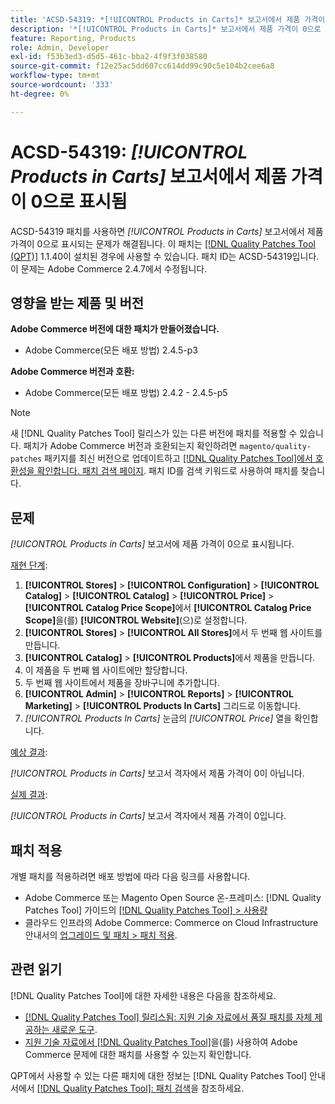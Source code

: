 ```yaml
---
title: 'ACSD-54319: *[!UICONTROL Products in Carts]* 보고서에서 제품 가격이 0으로 표시됨'
description: '*[!UICONTROL Products in Carts]* 보고서에서 제품 가격이 0으로 표시되는 Adobe Commerce 문제를 해결하려면 ACSD-54319 패치를 적용합니다'
feature: Reporting, Products
role: Admin, Developer
exl-id: f53b3ed3-d5d5-461c-bba2-4f9f3f038580
source-git-commit: f12e25ac5dd607cc614dd99c90c5e104b2cee6a8
workflow-type: tm+mt
source-wordcount: '333'
ht-degree: 0%

---
```


# ACSD-54319: *[!UICONTROL Products in Carts]* 보고서에서 제품 가격이 0으로 표시됨

ACSD-54319 패치를 사용하면 *[!UICONTROL Products in Carts]* 보고서에서 제품 가격이 0으로 표시되는 문제가 해결됩니다. 이 패치는 [[!DNL Quality Patches Tool (QPT)]](/help/announcements/adobe-commerce-announcements/magento-quality-patches-released-new-tool-to-self-serve-quality-patches.md) 1.1.40이 설치된 경우에 사용할 수 있습니다. 패치 ID는 ACSD-54319입니다. 이 문제는 Adobe Commerce 2.4.7에서 수정됩니다.

## 영향을 받는 제품 및 버전

**Adobe Commerce 버전에 대한 패치가 만들어졌습니다.**

* Adobe Commerce(모든 배포 방법) 2.4.5-p3

**Adobe Commerce 버전과 호환:**

* Adobe Commerce(모든 배포 방법) 2.4.2 - 2.4.5-p5

>[!NOTE]
>
>새 [!DNL Quality Patches Tool] 릴리스가 있는 다른 버전에 패치를 적용할 수 있습니다. 패치가 Adobe Commerce 버전과 호환되는지 확인하려면 `magento/quality-patches` 패키지를 최신 버전으로 업데이트하고 [[!DNL Quality Patches Tool]에서 호환성을 확인합니다. 패치 검색 페이지](https://experienceleague.adobe.com/tools/commerce-quality-patches/index.html). 패치 ID를 검색 키워드로 사용하여 패치를 찾습니다.

## 문제

*[!UICONTROL Products in Carts]* 보고서에 제품 가격이 0으로 표시됩니다.

<u>재현 단계</u>:

1. **[!UICONTROL Stores]** > **[!UICONTROL Configuration]** > **[!UICONTROL Catalog]** > **[!UICONTROL Catalog]** > **[!UICONTROL Price]** > **[!UICONTROL Catalog Price Scope]**&#x200B;에서 **[!UICONTROL Catalog Price Scope]**&#x200B;을(를) **[!UICONTROL Website]**(으)로 설정합니다.
1. **[!UICONTROL Stores]** > **[!UICONTROL All Stores]**&#x200B;에서 두 번째 웹 사이트를 만듭니다.
1. **[!UICONTROL Catalog]** > **[!UICONTROL Products]**&#x200B;에서 제품을 만듭니다.
1. 이 제품을 두 번째 웹 사이트에만 할당합니다.
1. 두 번째 웹 사이트에서 제품을 장바구니에 추가합니다.
1. **[!UICONTROL Admin]** > **[!UICONTROL Reports]** > **[!UICONTROL Marketing]** > **[!UICONTROL Products In Carts]** 그리드로 이동합니다.
1. *[!UICONTROL Products In Carts]* 눈금의 *[!UICONTROL Price]* 열을 확인합니다.

<u>예상 결과</u>:

*[!UICONTROL Products in Carts]* 보고서 격자에서 제품 가격이 0이 아닙니다.

<u>실제 결과</u>:

*[!UICONTROL Products in Carts]* 보고서 격자에서 제품 가격이 0입니다.

## 패치 적용

개별 패치를 적용하려면 배포 방법에 따라 다음 링크를 사용합니다.

* Adobe Commerce 또는 Magento Open Source 온-프레미스: [!DNL Quality Patches Tool] 가이드의 [[!DNL Quality Patches Tool] > 사용량](https://experienceleague.adobe.com/docs/commerce-operations/tools/quality-patches-tool/usage.html)
* 클라우드 인프라의 Adobe Commerce: Commerce on Cloud Infrastructure 안내서의 [업그레이드 및 패치 > 패치 적용](https://experienceleague.adobe.com/docs/commerce-cloud-service/user-guide/develop/upgrade/apply-patches.html).

## 관련 읽기

[!DNL Quality Patches Tool]에 대한 자세한 내용은 다음을 참조하세요.

* [[!DNL Quality Patches Tool] 릴리스됨: 지원 기술 자료에서 품질 패치를 자체 제공하는 새로운 도구](/help/announcements/adobe-commerce-announcements/magento-quality-patches-released-new-tool-to-self-serve-quality-patches.md).
* [지원 기술 자료에서  [!DNL Quality Patches Tool]](/help/support-tools/patches-available-in-qpt-tool/check-patch-for-magento-issue-with-magento-quality-patches.md)을(를) 사용하여 Adobe Commerce 문제에 대한 패치를 사용할 수 있는지 확인합니다.

QPT에서 사용할 수 있는 다른 패치에 대한 정보는 [!DNL Quality Patches Tool] 안내서에서 [[!DNL Quality Patches Tool]: 패치 검색](https://experienceleague.adobe.com/tools/commerce-quality-patches/index.html)을 참조하세요.

